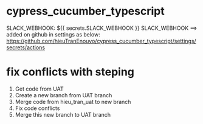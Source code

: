 # cypress_cucumber_typescript

SLACK_WEBHOOK: ${{ secrets.SLACK_WEBHOOK }}
SLACK_WEBHOOK ==> added on github in settings as below:
https://github.com/hieuTranEnouvo/cypress_cucumber_typescript/settings/secrets/actions

# fix conflicts with steping

1. Get code from UAT
2. Create a new branch from UAT branch
3. Merge code from hieu_tran_uat to new branch
4. Fix code conflicts
5. Merge this new branch to UAT branch
